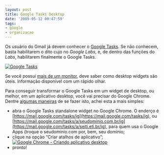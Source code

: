 ```yaml
---
layout: post
title: Google Tasks Desktop
date: '2009-05-12 09:47:59'
tags:
- google
- organizacao
---
```



Os usuário do Gmail já devem conhecer o [Google Tasks](http://mail.google.com/mail/help/tasks/). Se não conhecem, basta habilitarem o dito cujo no *Google Labs*, e, de dentro das funções do *Labs*, habilitarem finalmente o Google Tasks.

[![Google Tasks](http://farm4.static.flickr.com/3370/3522527719_97b6db0f36_o.png)](http://www.flickr.com/photos/seiti/3522527719/ "Google Tasks")

Se você possui [mais de um monitor](http://seiti.eti.br/blog/2009/melhorando-a-mesa-de-trabalho-2), deve saber como desktop widgets são úteis. Informação disponível com um rápido olhar.

Para conseguir transformar o Google Tasks em um widget de desktop, ou melhor, em um aplicativo desktop, você vai precisar do Google Chrome. Dentre [algumas maneiras](http://www.makeuseof.com/tag/5-ways-to-access-your-google-tasks/) de se fazer isto, achei esta a mais simples:

- abra o Google Tasks standalone widget no Google Chrome. O enderço é [https://mail.google.com/tasks/ig](https://mail.google.com/tasks/ig), ou [https://mail.google.com/tasks/a/seudominio.com.br/ig](https://mail.google.com/tasks/a/seiti.eti.br/ig), para quem usa o Google Apps (troque o seudominio.com por, bem, seu domínio;
- clique na opção “Criar atalhos de aplicativo”; [![Google Chrome - Criando aplicativo desktop](http://farm4.static.flickr.com/3541/3523396608_6f6fec7b09_o.png)](http://www.flickr.com/photos/seiti/3523396608/ "Google Chrome - Criando aplicativo desktop")
- pronto!



